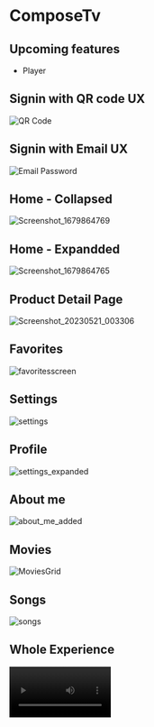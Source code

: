 # ComposeTv

## Upcoming features 
- Player
 
 
## Signin with QR code UX 
![QR Code](https://user-images.githubusercontent.com/21205138/211226659-249d191c-d930-4dd7-8aa2-e9a0056539c8.png)

## Signin with Email UX
![Email Password](https://user-images.githubusercontent.com/21205138/211226691-c74f286f-52bc-4b56-a4bc-928be7660aa4.png)

## Home - Collapsed 
![Screenshot_1679864769](https://user-images.githubusercontent.com/21205138/227805696-bef7d6d9-b275-43cd-891d-d42eb687fdac.png)

## Home - Expandded
![Screenshot_1679864765](https://user-images.githubusercontent.com/21205138/227805700-c5fc5909-3fb9-4fc2-a348-382a792d15c9.png)

## Product Detail Page
![Screenshot_20230521_003306](https://github.com/UmairKhalid786/ComposeTv/assets/21205138/338a7972-a9dd-4a6e-9807-a2ea474df44d)
 
## Favorites
![favoritesscreen](https://user-images.githubusercontent.com/21205138/228040345-387ba9be-0792-4e8e-810d-e5ad9b63dcde.png)
 
## Settings
![settings](https://user-images.githubusercontent.com/21205138/231318386-a34b7edc-d15e-4755-bc9a-9b893d462db8.png)

## Profile
![settings_expanded](https://user-images.githubusercontent.com/21205138/231318567-5bf956dd-b5d7-4daf-9329-86504cf89516.png)

## About me
![about_me_added](https://user-images.githubusercontent.com/21205138/231318869-2a76f19b-0179-44d4-9207-945b9037b95e.png)
 
## Movies 
![MoviesGrid](https://user-images.githubusercontent.com/21205138/228040389-25c4f8c1-b600-411c-9d35-00fb18de8e3e.png)

## Songs
![songs](https://user-images.githubusercontent.com/21205138/232351274-d5c47060-d876-4d11-b993-d66184be44fe.png)

## Whole Experience
<video src='https://user-images.githubusercontent.com/21205138/227805240-fe0576b8-bdbe-40c9-a623-5a47ce8b420d.mp4' width=180/>

